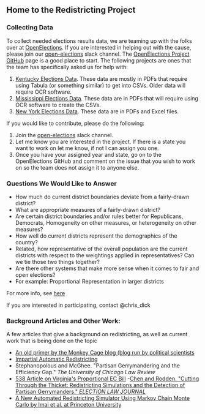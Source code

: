 ## Home to the Redistricting Project

### Collecting Data

To collect needed elections results data, we are teaming up with the folks over at [OpenElections](http://www.openelections.net/). If you are interested in helping out with the cause, please join our [open-elections](https://datafordemocracy.slack.com/messages/open-elections) slack channel. The [OpenElections Project GitHub](https://github.com/openelections) page is a good place to start. The following projects are ones that the team has specifically asked us for help with:

1. [Kentucky Elections Data](https://github.com/openelections/openelections-data-ky). These data are mostly in PDFs that require using Tabula (or something similar) to get into CSVs. Older data will require OCR software.
2. [Mississippi Elections Data](https://github.com/openelections/openelections-data-ms). These data are in PDFs that will require using OCR software to create the CSVs.
3. [New York Elections Data](https://github.com/openelections/openelections-data-ny). These data are in PDFs and Excel files.

If you would like to contribute, please do the following:

1. Join the [open-elections](https://datafordemocracy.slack.com/messages/open-elections) slack channel.
2. Let me know you are interested in the project. If there is a state you want to work on let me know, if not I can assign you one.
3. Once you have your assigned year and state, go on to the OpenElections GitHub and comment on the issue that you wish to work on so the team does not assign it to anyone else.

### Questions We Would Like to Answer

- How much do current district boundaries deviate from a fairly-drawn district? 
- What are appropriate measures of a fairly-drawn district?
 - Are certain district boundaries and/or rules better for Republicans, Democrats, Homogeneity on other measures, or heterogeneity on other measures?
- How well do current districts represent the demographics of the country?
- Related, how representative of the overall population are the current districts with respect to the weightings applied in representatives? Can we tie those two things together?
- Are there other systems that make more sense when it comes to fair and open elections?
 - For example: Proportional Representation in larger districts


For more info, see [here](https://github.com/Data4Democracy/election-transparency/projects/4)

If you are interested in participating, contact @chris_dick

### Background Articles and Other Work:

A few articles that give a background on redistricting, as well as current work that is being done on the topic
- [An old primer by the Monkey Cage blog (blog run by  political scientists](http://themonkeycage.org/2012/12/navigating-debates-about-redistricting/)
- [Impartial Automatic Redistricting](http://bdistricting.com/2010/)
- Stephanopolous and McGhee. "Partisan Gerrymandering and the Efficiency Gap." *The University of Chicago Law Review*
- [538 Article on Virginia's Proportional EC Bill](http://fivethirtyeight.com/features/under-a-new-system-clinton-could-have-won-the-popular-vote-by-5-points-and-still-lost/)
-[Chen and Rodden. "Cutting Through the Thicket: Redistricting Simulations and the Detection of Partisan Gerrymanders." *ELECTION LAW JOURNAL*](https://static1.squarespace.com/static/5761e0e7d1758ead80bca408/t/582f78ef9de4bb0ca84827e0/1479506180566/elj%252E2015%252E0317.pdf)
- [A New Automated Redistricting Simulator Using Markov Chain Monte Carlo by Imai et al. at Princeton University](http://imai.princeton.edu/research/redist.html)


